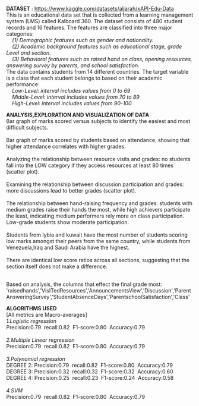 **DATASET** : https://www.kaggle.com/datasets/aljarah/xAPI-Edu-Data<br>
This is an educational data set that is collected from a learning management system (LMS) called Kalboard 360. The dataset consists of 480 student records and 16 features. The features are classified into three major categories:<br>
&nbsp;&nbsp;&nbsp;&nbsp;<i>(1) Demographic features such as gender and nationality.</i><br>
&nbsp;&nbsp;&nbsp;&nbsp;<i>(2) Academic background features such as educational stage, grade Level and section.</i><br>
&nbsp;&nbsp;&nbsp;&nbsp;<i>(3) Behavioral features such as raised hand on class, opening resources, answering survey by parents, and school satisfaction.</i><br>
The data contains students from 14 different countries. The target variable is a class that each student belongs to based on their academic performance: <br>
&nbsp;&nbsp;&nbsp;&nbsp;<i>Low-Level: interval includes values from 0 to 69</i><br>
&nbsp;&nbsp;&nbsp;&nbsp;<i>Middle-Level: interval includes values from 70 to 89</i><br>
&nbsp;&nbsp;&nbsp;&nbsp;<i>High-Level: interval includes values from 90-100</i><br>

**ANALYSIS,EXPLORATION AND VISUALIZATION OF DATA**<br>
Bar graph of marks scored versus subjects to identify the easiest and most difficult subjects.<br><br>
Bar graph of marks scored by students based on attendance, showing that higher attendance correlates with higher grades.<br><br>
Analyzing the relationship between resource visits and grades: no students fall into the LOW category if they access resources at least 80 times (scatter plot).<br><br>
Examining the relationship between discussion participation and grades: more discussions lead to better grades (scatter plot).<br><br>
The relationship between hand-raising frequency and grades: students with medium grades raise their hands the most, while high achievers participate the least, indicating medium performers rely more on class participation. Low-grade students show moderate participation.<br><br>
Students from lybia and kuwait have the most number of students scoring low marks amongst their peers from the same country, while students from Venezuela,Iraq and Saudi Arabia have the highest.<br><br>
There are identical low score ratios across all sections, suggesting that the section itself does not make a difference.<br><br>

Based on analysis, the columns that effect the final grade most:<br>
'raisedhands','VisITedResources','AnnouncementsView','Discussion','ParentAnsweringSurvey','StudentAbsenceDays','ParentschoolSatisfaction','Class'<br>

**ALGORITHMS USED**<br>
[All metrics are Macro-averages]<br>
<i>1.Logistic regression </i><br>
Precision:0.79&nbsp;&nbsp;recall:0.82&nbsp;&nbsp;F1-score:0.80&nbsp;&nbsp;Accuracy:0.79 <br><br>
<i>2.Multiple Linear regression </i><br>
Precision:0.79&nbsp;&nbsp;recall:0.82&nbsp;&nbsp;F1-score:0.80&nbsp;&nbsp;Accuracy:0.79 <br><br>
<i>3.Polynomial regression </i><br>
DEGREE 2: Precision:0.79&nbsp;&nbsp;recall:0.82&nbsp;&nbsp;F1-score:0.80&nbsp;&nbsp;Accuracy:0.79 <br>
DEGREE 3: Precision:0.32&nbsp;&nbsp;recall:0.32&nbsp;&nbsp;F1-score:0.32&nbsp;&nbsp;Accuracy:0.60 <br>
DEGREE 4: Precision:0.25&nbsp;&nbsp;recall:0.23&nbsp;&nbsp;F1-score:0.24&nbsp;&nbsp;Accuracy:0.58 <br><br>
<i>4.SVM </i><br>
Precision:0.79&nbsp;&nbsp;recall:0.82&nbsp;&nbsp;F1-score:0.80&nbsp;&nbsp;Accuracy:0.79 <br>
